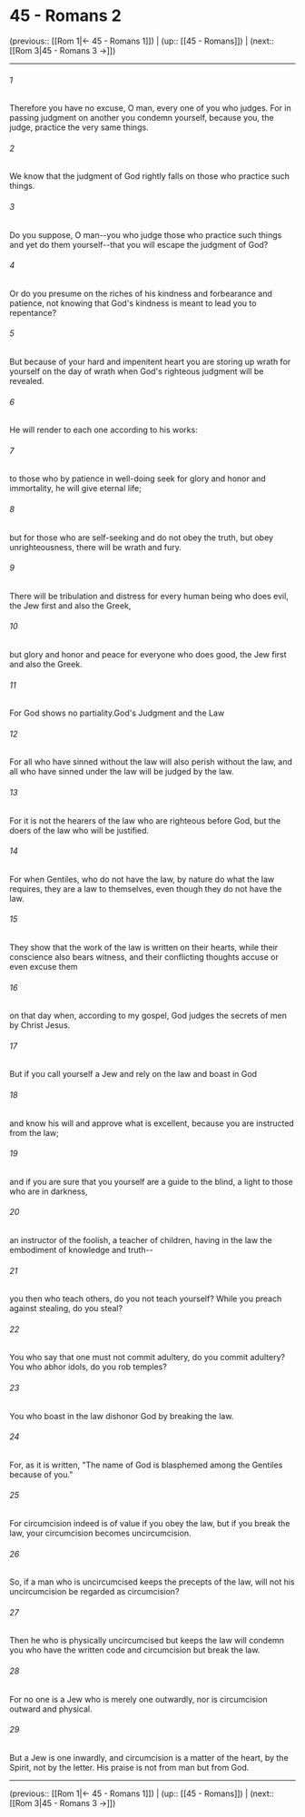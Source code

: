 # 45 - Romans 2

(previous:: [[Rom 1|← 45 - Romans 1]]) | (up:: [[45 - Romans]]) | (next:: [[Rom 3|45 - Romans 3 →]])

***


###### 1 
Therefore you have no excuse, O man, every one of you who judges. For in passing judgment on another you condemn yourself, because you, the judge, practice the very same things. 

###### 2 
We know that the judgment of God rightly falls on those who practice such things. 

###### 3 
Do you suppose, O man--you who judge those who practice such things and yet do them yourself--that you will escape the judgment of God? 

###### 4 
Or do you presume on the riches of his kindness and forbearance and patience, not knowing that God's kindness is meant to lead you to repentance? 

###### 5 
But because of your hard and impenitent heart you are storing up wrath for yourself on the day of wrath when God's righteous judgment will be revealed. 

###### 6 
He will render to each one according to his works: 

###### 7 
to those who by patience in well-doing seek for glory and honor and immortality, he will give eternal life; 

###### 8 
but for those who are self-seeking and do not obey the truth, but obey unrighteousness, there will be wrath and fury. 

###### 9 
There will be tribulation and distress for every human being who does evil, the Jew first and also the Greek, 

###### 10 
but glory and honor and peace for everyone who does good, the Jew first and also the Greek. 

###### 11 
For God shows no partiality.God's Judgment and the Law 

###### 12 
For all who have sinned without the law will also perish without the law, and all who have sinned under the law will be judged by the law. 

###### 13 
For it is not the hearers of the law who are righteous before God, but the doers of the law who will be justified. 

###### 14 
For when Gentiles, who do not have the law, by nature do what the law requires, they are a law to themselves, even though they do not have the law. 

###### 15 
They show that the work of the law is written on their hearts, while their conscience also bears witness, and their conflicting thoughts accuse or even excuse them 

###### 16 
on that day when, according to my gospel, God judges the secrets of men by Christ Jesus. 

###### 17 
But if you call yourself a Jew and rely on the law and boast in God 

###### 18 
and know his will and approve what is excellent, because you are instructed from the law; 

###### 19 
and if you are sure that you yourself are a guide to the blind, a light to those who are in darkness, 

###### 20 
an instructor of the foolish, a teacher of children, having in the law the embodiment of knowledge and truth-- 

###### 21 
you then who teach others, do you not teach yourself? While you preach against stealing, do you steal? 

###### 22 
You who say that one must not commit adultery, do you commit adultery? You who abhor idols, do you rob temples? 

###### 23 
You who boast in the law dishonor God by breaking the law. 

###### 24 
For, as it is written, "The name of God is blasphemed among the Gentiles because of you." 

###### 25 
For circumcision indeed is of value if you obey the law, but if you break the law, your circumcision becomes uncircumcision. 

###### 26 
So, if a man who is uncircumcised keeps the precepts of the law, will not his uncircumcision be regarded as circumcision? 

###### 27 
Then he who is physically uncircumcised but keeps the law will condemn you who have the written code and circumcision but break the law. 

###### 28 
For no one is a Jew who is merely one outwardly, nor is circumcision outward and physical. 

###### 29 
But a Jew is one inwardly, and circumcision is a matter of the heart, by the Spirit, not by the letter. His praise is not from man but from God.

***

(previous:: [[Rom 1|← 45 - Romans 1]]) | (up:: [[45 - Romans]]) | (next:: [[Rom 3|45 - Romans 3 →]])
